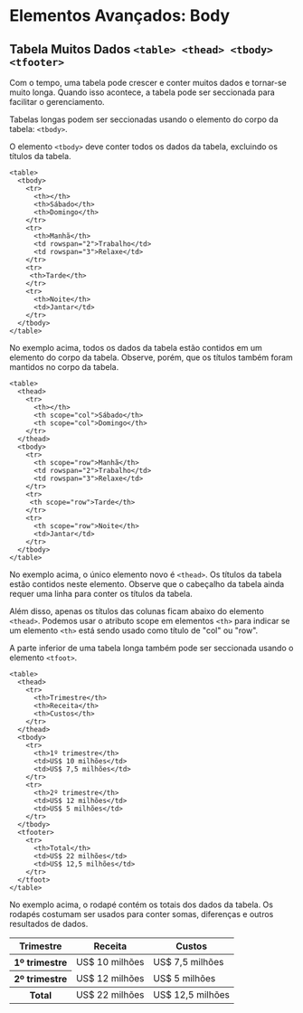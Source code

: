 # Elementos Avançados: Body

## Tabela Muitos Dados `<table> <thead> <tbody> <tfooter>`

Com o tempo, uma tabela pode crescer e conter muitos dados e tornar-se muito longa. Quando isso acontece, a tabela pode ser seccionada para facilitar o gerenciamento.

Tabelas longas podem ser seccionadas usando o elemento do corpo da tabela: `<tbody>`.

O elemento `<tbody>` deve conter todos os dados da tabela, excluindo os títulos da tabela.

```
<table>
  <tbody>
    <tr>
      <th></th>
      <th>Sábado</th>
      <th>Domingo</th>
    </tr>
    <tr>
      <th>Manhã</th>
      <td rowspan="2">Trabalho</td>
      <td rowspan="3">Relaxe</td>
    </tr>
    <tr>
     <th>Tarde</th>
    </tr>
    <tr>
      <th>Noite</th>
      <td>Jantar</td>
    </tr>
  </tbody>
</table>
```

No exemplo acima, todos os dados da tabela estão contidos em um elemento do corpo da tabela. Observe, porém, que os títulos também foram mantidos no corpo da tabela.

```
<table>
  <thead>
    <tr>
      <th></th>
      <th scope="col">Sábado</th>
      <th scope="col">Domingo</th>
    </tr>
  </thead>
  <tbody>
    <tr>
      <th scope="row">Manhã</th>
      <td rowspan="2">Trabalho</td>
      <td rowspan="3">Relaxe</td>
    </tr>
    <tr>
     <th scope="row">Tarde</th>
    </tr>
    <tr>
      <th scope="row">Noite</th>
      <td>Jantar</td>
    </tr>
  </tbody>
</table>
```

No exemplo acima, o único elemento novo é `<thead>`. Os títulos da tabela estão contidos neste elemento. Observe que o cabeçalho da tabela ainda requer uma linha para conter os títulos da tabela.

Além disso, apenas os títulos das colunas ficam abaixo do elemento `<thead>`. Podemos usar o atributo scope em elementos `<th>` para indicar se um elemento `<th>` está sendo usado como título de "col" ou "row".

A parte inferior de uma tabela longa também pode ser seccionada usando o elemento `<tfoot>`.

```
<table>
  <thead>
    <tr>
      <th>Trimestre</th>
      <th>Receita</th>
      <th>Custos</th>
    </tr>
  </thead>
  <tbody>
    <tr>
      <th>1º trimestre</th>
      <td>US$ 10 milhões</td>
      <td>US$ 7,5 milhões</td>
    </tr>
    <tr>
      <th>2º trimestre</th>
      <td>US$ 12 milhões</td>
      <td>US$ 5 milhões</td>
    </tr>
  </tbody>
  <tfooter>
    <tr>
      <th>Total</th>
      <td>US$ 22 milhões</td>
      <td>US$ 12,5 milhões</td>
    </tr>
  </tfoot>
</table>
```

No exemplo acima, o rodapé contém os totais dos dados da tabela. Os rodapés costumam ser usados ​​para conter somas, diferenças e outros resultados de dados.

<table>
  <thead>
    <tr>
      <th>Trimestre</th>
      <th>Receita</th>
      <th>Custos</th>
    </tr>
  </thead>
  <tbody>
    <tr>
      <th>1º trimestre</th>
      <td>US$ 10 milhões</td>
      <td>US$ 7,5 milhões</td>
    </tr>
    <tr>
      <th>2º trimestre</th>
      <td>US$ 12 milhões</td>
      <td>US$ 5 milhões</td>
    </tr>
  </tbody>
  <tfooter>
    <tr>
      <th>Total</th>
      <td>US$ 22 milhões</td>
      <td>US$ 12,5 milhões</td>
    </tr>
  </tfoot>
</table>
